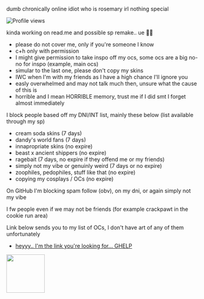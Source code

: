 dumb chronically online idiot who is rosemary irl nothing special

![Profile views](https://visitor-badge.laobi.icu/badge?page_id=pastellcloudy.pastellcloudy)

kinda working on read.me and possible sp remake.. ue 🧀😭
- please do not cover me, only if you're someone I know
- c+h only with permission
- I might give permission to take inspo off my ocs, some ocs are a big no-no for inspo (example, main ocs)
- simular to the last one, please don't copy my skins
- IWC when I'm with my friends as I have a high chance I'll ignore you
- easly overwhelmed and may not talk much then, unsure what the cause of this is
- horrible and I mean HORRIBLE memory, trust me if I did smt I forget almost immediately

I block people based off my DNI/INT list, mainly these below (list available through my sp)
- cream soda skins (7 days)
- dandy's world fans (7 days)
- innapropriate skins (no expire)
- beast x ancient shippers (no expire)
- ragebait (7 days, no expire if they offend me or my friends)
- simply not my vibe or genuinly weird (7 days or no expire)
- zoophiles, pedophiles, stuff like that (no expire)
- copying my cosplays / OCs (no expire)

On GitHub I'm blocking spam follow (obv), on my dni, or again simply not my vibe

I fw people even if we may not be friends (for example crackpawt in the cookie run area)

Link below sends you to my list of OCs, I don't have art of any of them unfortunately
- [heyyy.. I'm the link you're looking for... GHELP](https://spiral_cloudyy.notepin.co/list-of-ocs-fsbnipdx)

<img src="https://file.garden/aFcXo5382hs7xX6v/rossy.gif" width="100" height="100" />
